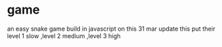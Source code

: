 # game
an easy  snake game build in javascript 
on this 31 mar update this put their level 1 slow ,level 2 medium ,level 3 high
